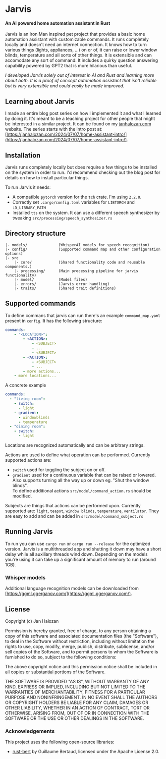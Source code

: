 # Jarvis
#### An AI powered home automation assistant in Rust

Jarvis is an Iron Man inspired pet project that provides a basic home automation assistant with customizable commands. It runs completely locally and doesn't need an internet connection. It knows how to turn various things (lights, appliances, ...) on or of, it can raise or lower window blinds, temperature and all sorts of other things. It is extensible and can accomodate any sort of command. It includes a quirky question answering capability powered by GPT2 that is more hilarious than useful.

_I developed Jarvis solely out of interest in AI and Rust and learning more about both. It is a proof of concept automation assistant that isn't reliable but is very extensible and could easily be made improved._

## Learning about Jarvis

I made an entire blog post series on how I implemented it and what I learned by doing it. It's meant to be a teaching project for other people that might be interested in a similar project. It can be found on my [janhalozan.com](https://janhalozan.com) website. The series starts with the intro post at: [https://janhalozan.com/2024/07/07/home-assistant-intro/](https://janhalozan.com/2024/07/07/home-assistant-intro/).

## Installation

Jarvis runs completely locally but does require a few things to be installed on the system in order to run. I'd recommend checking out the blog post for details on how to install particular things.

To run Jarvis it needs:
- A compatible `pytorch` version for the `tch` crate. I'm using `2.2.0`.
- Correctly set `.cargo/config.toml` variables for `LIBTORCH` and `LD_LIBRARY_PATH`
- Installed `tts` on the system. It can use a different speech synthesizer by tweaking `src/processing/speech_synthesizer.rs`


## Directory structure
```
|- models/              (WhisperAI models for speech recognition)
|- config/              (Supported command map and other configuration options)
|- src
    |- core/            (Shared functionality code and reusable components.)
    |- processing/      (Main processing pipeline for jarvis functionality)
    |- model/           (Model files)
    |- errors/          (Jarvis error handling)
    |- traits/          (Shared trait definitions)
```

## Supported commands

To define commans that jarvis can run there's an example `command_map.yaml` present in `config`. It has the following structure:
```yaml
commands:
    - "<LOCATION>":
        - <ACTION>:
            - <SUBJECT>
            - ...
            - <SUBJECT>
        - <ACTION>:
            - <SUBJECT>
            - ...
        - more actions...
    - more locations...
```

A concrete example
```yaml
commands:
  - "living room":
    - switch:
      - light
    - gradient:
      - windowblinds
      - temperature
  - "dining room":
    - switch:
      - light
```

Locations are recognized automatically and can be arbitrary strings.  

Actions are used to define what operation can be performed. Currently supported actions are:
- `switch` used for toggling the subject on or off. 
- `gradient` used for a continuous variable that can be raised or lowered. Also supports turning all the way up or down eg. "Shut the window blinds".  
To define additional actions `src/model/command_action.rs` should be modified.

Subjects are things that actions can be performed upon. Currently supported are: `light`, `teapot`, `window blinds`, `temperature`, `ventilator`. They are easy to add and can be added in `src/model/command_subject.rs`

## Running Jarvis

To run you can use `cargo run` or `cargo run --release` for the optimized version.
Jarvis is a multithreaded app and shutting it down may have a short delay while all auxiliary threads wind down. Depending on the models you're using it can take up a significant amount of memory to run (around 1GB).

### Whisper models

Additional language recognition models can be downloaded from [https://ggml.ggerganov.com/](https://ggml.ggerganov.com/).

## License

Copyright (c) Jan Halozan

Permission is hereby granted, free of charge, to any person obtaining
a copy of this software and associated documentation files (the
"Software"), to deal in the Software without restriction, including
without limitation the rights to use, copy, modify, merge, publish,
distribute, sublicense, and/or sell copies of the Software, and to
permit persons to whom the Software is furnished to do so, subject to
the following conditions:

The above copyright notice and this permission notice shall be
included in all copies or substantial portions of the Software.

THE SOFTWARE IS PROVIDED "AS IS", WITHOUT WARRANTY OF ANY KIND,
EXPRESS OR IMPLIED, INCLUDING BUT NOT LIMITED TO THE WARRANTIES OF
MERCHANTABILITY, FITNESS FOR A PARTICULAR PURPOSE AND
NONINFRINGEMENT. IN NO EVENT SHALL THE AUTHORS OR COPYRIGHT HOLDERS BE
LIABLE FOR ANY CLAIM, DAMAGES OR OTHER LIABILITY, WHETHER IN AN ACTION
OF CONTRACT, TORT OR OTHERWISE, ARISING FROM, OUT OF OR IN CONNECTION
WITH THE SOFTWARE OR THE USE OR OTHER DEALINGS IN THE SOFTWARE.

### Acknowledgements

This project uses the following open-source libraries:

- [rust-bert](https://github.com/guillaume-be/rust-bert) by Guillaume Bertaud, licensed under the Apache License 2.0.
